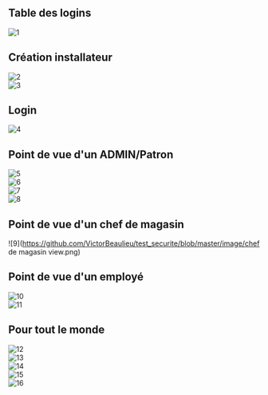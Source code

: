 ## Table des logins
![1](https://github.com/VictorBeaulieu/test_securite/blob/master/image/all_logins)
## Création installateur
![2](https://github.com/VictorBeaulieu/test_securite/blob/master/image/make_installer_1.png)<br/>
![3](https://github.com/VictorBeaulieu/test_securite/blob/master/image/make_installer_2.png)
## Login
![4](https://github.com/VictorBeaulieu/test_securite/blob/master/image/login_form1.png)
## Point de vue d'un ADMIN/Patron
![5](https://github.com/VictorBeaulieu/test_securite/blob/master/image/magasin_view.png)<br/>
![6](https://github.com/VictorBeaulieu/test_securite/blob/master/image/user_righ_acces.png)<br/>
![7](https://github.com/VictorBeaulieu/test_securite/blob/master/image/list_user.png)<br/>
![8](https://github.com/VictorBeaulieu/test_securite/blob/master/image/menu_option.png)
## Point de vue d'un chef de magasin
![9](https://github.com/VictorBeaulieu/test_securite/blob/master/image/chef de magasin view.png)
## Point de vue d'un employé
![10](https://github.com/VictorBeaulieu/test_securite/blob/master/image/employe_view.png)<br/>
![11](https://github.com/VictorBeaulieu/test_securite/blob/master/image/employe_view2.png)
## Pour tout le monde
![12](https://github.com/VictorBeaulieu/test_securite/blob/master/image/mon_compte.png)<br/>
![13](https://github.com/VictorBeaulieu/test_securite/blob/master/image/product_view.png)<br/>
![14](https://github.com/VictorBeaulieu/test_securite/blob/master/image/product_add.png)<br/>
![15](https://github.com/VictorBeaulieu/test_securite/blob/master/image/product_del.png)<br/>
![16](https://github.com/VictorBeaulieu/test_securite/blob/master/image/rayon_view.png)<br/>
